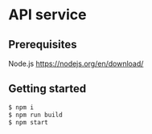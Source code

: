 # API service

## Prerequisites

Node.js https://nodejs.org/en/download/

## Getting started

```bash
$ npm i
$ npm run build
$ npm start
```